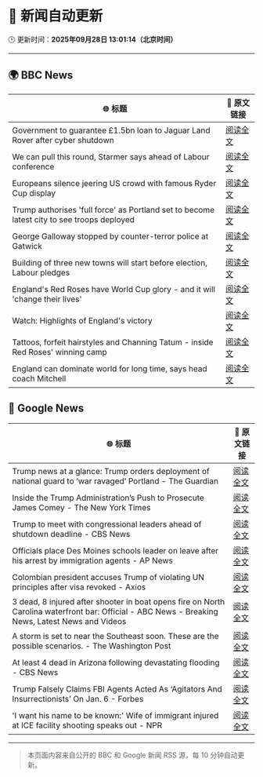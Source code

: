 # 🧠 新闻自动更新

🕒 更新时间：**2025年09月28日 13:01:14（北京时间）**

---

## 🌍 BBC News

| 🌐 标题 | 🔗 原文链接 |
|--------|-------------|
| Government to guarantee £1.5bn loan to Jaguar Land Rover after cyber shutdown | [阅读全文](https://www.bbc.com/news/articles/cgl15ykerlro?at_medium=RSS&at_campaign=rss) |
| We can pull this round, Starmer says ahead of Labour conference | [阅读全文](https://www.bbc.com/news/articles/cn0xzdgyx0do?at_medium=RSS&at_campaign=rss) |
| Europeans silence jeering US crowd with famous Ryder Cup display | [阅读全文](https://www.bbc.com/sport/golf/articles/cg5endmdq42o?at_medium=RSS&at_campaign=rss) |
| Trump authorises 'full force' as Portland set to become latest city to see troops deployed | [阅读全文](https://www.bbc.com/news/articles/cddmn6ge6e2o?at_medium=RSS&at_campaign=rss) |
| George Galloway stopped by counter-terror police at Gatwick | [阅读全文](https://www.bbc.com/news/articles/c20e4ge36e6o?at_medium=RSS&at_campaign=rss) |
| Building of three new towns will start before election, Labour pledges | [阅读全文](https://www.bbc.com/news/articles/cly1geen679o?at_medium=RSS&at_campaign=rss) |
| England's Red Roses have World Cup glory - and it will 'change their lives' | [阅读全文](https://www.bbc.com/sport/rugby-union/articles/cpq5w24899ro?at_medium=RSS&at_campaign=rss) |
| Watch: Highlights of England's victory | [阅读全文](https://www.bbc.com/sport/rugby-union/videos/c4g7qz5xx5lo?at_medium=RSS&at_campaign=rss) |
| Tattoos, forfeit hairstyles and Channing Tatum - inside Red Roses' winning camp | [阅读全文](https://www.bbc.com/sport/rugby-union/articles/c04q377rwq0o?at_medium=RSS&at_campaign=rss) |
| England can dominate world for long time, says head coach Mitchell | [阅读全文](https://www.bbc.com/sport/rugby-union/articles/cqlzgdxplyyo?at_medium=RSS&at_campaign=rss) |

## 📰 Google News

| 🌐 标题 | 🔗 原文链接 |
|--------|-------------|
| Trump news at a glance: Trump orders deployment of national guard to ‘war ravaged’ Portland - The Guardian | [阅读全文](https://news.google.com/rss/articles/CBMikAFBVV95cUxOMTJKUTNTX1otVW1ndEJPMzNISXU3djdKMmNaUS1GSkNwQ0tNSDlPSmRmMmhFM0NqeVFQTXdBSEQ5eGhXakVpOGRVOElVX3pibHJRcHVNTWVpNU1PVGdyMHlGbnJIRzRNeEIwQzMwSTBZMm5sbWdGeEoweXF5SG9tb3BrQTJuTjZ1V2VaMFhBZFM?oc=5) |
| Inside the Trump Administration’s Push to Prosecute James Comey - The New York Times | [阅读全文](https://news.google.com/rss/articles/CBMiigFBVV95cUxPb1k0cHVhbkhsSnFhYVRvUXh6WEVzZWNKSXpGSkxIVmlNc3pNMThpVFc3blNrUGhVazRzb3ptSXBhcnB5LUdONDZIelBWckhIWGQ1UnQ3VHFrQ0s2UkFXSFBnZGlZelZfUk9kcHllalRFLURzLWhwQzRqYkVzNnFvajRrYUtTaGVGRVE?oc=5) |
| Trump to meet with congressional leaders ahead of shutdown deadline - CBS News | [阅读全文](https://news.google.com/rss/articles/CBMingFBVV95cUxNejNCc3o2dHRJU0VKNFJ3OEpRWXFFSHdtMDlHdUM1Z05SUF9Wb2VSUlRGMTNERXhweWRIVl9yZlJKSzdEbDN6MzZ1TksxSkxtdlA5bUhIVFMwYmY1NUdtbFNSWnZVV0RncUFjbFc4aGlSTnd5UVZFS0tWYnN1OTdwVVBVVVdRVEZGTFNIQ29jdzAtb291TU0wOEZqMFRnQdIBowFBVV95cUxNQmhabm5BVDlHb3hZU1Q3bGNHMmdnR3haVDQyRG1LM21jUHFIMEc4aWg1WTNQNmZIS2dvdFZIVVo0ZHdfN084QkJYVk9oVHh1SlpUZEtMZUFBVXJhcjJ6QkpaVjcxRnZlM0JESDJ1OEdtSG1HMDJFbTlQS2NhQy0xaE5fMWlSN2x3NTRWcHdYRDA0dnhTcTROdElvMFBjRVVfc2RN?oc=5) |
| Officials place Des Moines schools leader on leave after his arrest by immigration agents - AP News | [阅读全文](https://news.google.com/rss/articles/CBMiowFBVV95cUxNeFllcURLanVUS2txemxaaDBJVFhwYUFSWl9YNGhtempfVG02am03aGk2WUhCUW1TN29VbXNsOURqMmxIYUsyN2dXb0lhN3cxbmhOTnZGNHo1cjIwMDVWM3dTQ1dfM1N4anM0alladnBBOXVPT082ZGlISzMyU0lrVXhsQXUxSVRqOGVVTlN5ZW9FRFhhVUZTai02OVZHSGJSSmNv?oc=5) |
| Colombian president accuses Trump of violating UN principles after visa revoked - Axios | [阅读全文](https://news.google.com/rss/articles/CBMijAFBVV95cUxNQXlIbUFNLV8xc3FBUVZacjBhcGw4dEVfdzlvTl80R2NiRXhfSXVRZE1sLW1YblIwNHdnMGFwTlY1dXJUeFRkaVVLSnBUWTE3RUs5RkdsYW1VXzNjMHlfM2FlZ0FwTldLWXFYd2gxbFFLby1NQ1NVakM4T3JuUU5PMGJuU3BQSXFQVGJrVw?oc=5) |
| 3 dead, 8 injured after shooter in boat opens fire on North Carolina waterfront bar: Official - ABC News - Breaking News, Latest News and Videos | [阅读全文](https://news.google.com/rss/articles/CBMijwFBVV95cUxOQzhEbVQ1cDlDaWUta3c3WjJicFJ4LU12bUY4LVl0b04wSmxBZW5DZVhUZE9MQV81TVRaTjlycy1jRlZGWDYtWHktVTMyY2FZd1FqNGRGZGRhb3B0dTNaZ1JLOW9kYzBVbElTeFphNjVNZjNVUFV6NkRwNzM0a3M4cUFFMGtISV9meHE4dFJIVdIBlAFBVV95cUxPTjF1VDR5TXFCRG5qZ3Q2VEpLOUplVWpKMGRSekExRVZYUGduMVZJelFpcTF0SGY0VFUwQnA0VHRMS3J4Y0tVNFhkME1pV1U5MGc3ai1KYk8wTU9SQmxNNnYtZnZJWmNaZWZ0UVBJbmJQaDR4Y083RTg5NnQwMkRsZ0ZqcU9JUDhzRmw2WWZoQXItZ3JG?oc=5) |
| A storm is set to near the Southeast soon. These are the possible scenarios. - The Washington Post | [阅读全文](https://news.google.com/rss/articles/CBMipAFBVV95cUxPLUo0MjZPak80WUF1c2hIaFNKMEREeFk2RTU3QmtPX2wwakZiMDZqUkFyLTVaWHhTemNQaGdqaVltQnRNZGt2SmRxQ0tlX3VSWm5NbWF1SWpfZkFHUmo4ZUZINWVQeEhQRk82ZnZmdGdzU29CdUVqRTlqTU9TNWVKeXBwY21iYjZ0OERqQUtWSWgzc05FV3V2Uk1MRTlsUkxoSGUyNg?oc=5) |
| At least 4 dead in Arizona following devastating flooding - CBS News | [阅读全文](https://news.google.com/rss/articles/CBMigAFBVV95cUxPZVp4WnNjbHBjanZJTm1VQXI5QXpvN01JT0doZW5QZzlvaWxNUm16bHJ4Y1RnX3N0Mko4bHhuVFF1SUpQbVd6X0o0MG9QdHozTDlJUGV0YlVteGcyTjZ0YzZMclJJN0xJcDNZaTlSNHF1VDBYSmxGYnJHMzVFQk1mcdIBhgFBVV95cUxQeDFFay1BeWpFZUo2MVJjMDVGcWhnMWt6V0pIRVZHVlhnQTk0cy1VQ0FMSEM3QmZqOEFVMGdObGNfSjRXUHlRNWZtWmQtNlBxVmcwaEVsX2tONE9OWC1oQVFlaUItQWJpUWpXck5tRDZyUUcwMXNaOEJMOU43OGtLVWVMX1pXQQ?oc=5) |
| Trump Falsely Claims FBI Agents Acted As ‘Agitators And Insurrectionists’ On Jan. 6 - Forbes | [阅读全文](https://news.google.com/rss/articles/CBMizAFBVV95cUxONWl0MExjeTVxWklSS2hucG9CSEMweFA1VnFaRjRDX1owX1BRV09pZURSM01qb3J5ZU1fZk1PVHRiQktmWTU3Y0prLXdjZEI0Wkx6elZ6Mmo2bjMzVGlwSUFXYXN6aDctbGVOS3lhMDR1RzdMZlRYd2VkNUtXNjR1ZzQzN1F3LWN2MFBLcV9xSkNKdVk1ZnViUTZBY3A2Y3dBa09nRVRFcGZyNl8yVmJ2NDRYanBpZ0lJWk5zOVpzVExVUzhFc0YtRHJ6ODQ?oc=5) |
| 'I want his name to be known:' Wife of immigrant injured at ICE facility shooting speaks out - NPR | [阅读全文](https://news.google.com/rss/articles/CBMiswFBVV95cUxPT21zd2t1bW5yNXdxUkxNSk9yRC1jYW43LWFFbVlWOVhycHBQR0VfTFIyYld3WXlBd0V1czFYMmJaeS1pajJkQnc0NHVkNVl4VGtFSktPelBad3hiWG55N0RWSHd6WjBHR1M3R1cyYkxKcnZWakZ0N1NYQ0FVbVlDZU9BMXhPNmJfM0hoUlhEWGN5RktQeV9pdFZGR3YyRVlhWkxyeDZObDBRblVudmpNbkI1cw?oc=5) |

---
> 本页面内容来自公开的 BBC 和 Google 新闻 RSS 源，每 10 分钟自动更新。